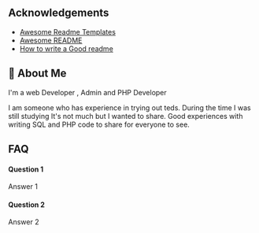 
## Acknowledgements

 - [Awesome Readme Templates](https://awesomeopensource.com/project/elangosundar/awesome-README-templates)
 - [Awesome README](https://github.com/matiassingers/awesome-readme)
 - [How to write a Good readme](https://bulldogjob.com/news/449-how-to-write-a-good-readme-for-your-github-project)


## 🚀 About Me
I'm a web Developer , Admin and PHP Developer

I am someone who has experience in trying out teds. During the time I was still studying It's not much but I wanted to share. Good experiences with writing SQL and PHP code to share for everyone to see.


## FAQ

#### Question 1

Answer 1

#### Question 2

Answer 2


